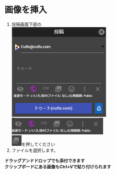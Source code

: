 # 画像を挿入

1. 投稿画面下部の  
![toot3](/media/toot3.png)  
![toot7](/media/toot7.png)  
![toot12](/media/toot12.png)を押してください
1. ファイルを選択します。

__ドラッグアンドドロップでも添付できます__  
__クリップボードにある画像もCtrl+Vで貼り付けられます__
